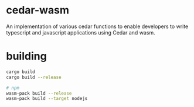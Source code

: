 # cedar-wasm

An implementation of various cedar functions to enable developers to write typescript and javascript applications using Cedar and wasm.

# building
``` bash
cargo build
cargo build --release

# npm
wasm-pack build --release
wasm-pack build --target nodejs
```

